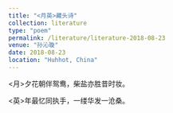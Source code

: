 ```yaml
---
title: "<月英>藏头诗"
collection: literature
type: "poem"
permalink: /literature/literature-2018-08-23
venue: "孙沁璇"
date: 2018-08-23
location: "Huhhot, China"
---
```


<月>夕花朝伴鸳鸯，柴盐亦胜昔时妆。

<英>年最忆同执手，一缕华发一沧桑。